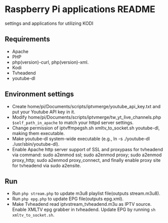 # Raspberry Pi applications README
settings and applications for utilizing KODI

## Requirements
* Apache
* PHP
* php(version)-curl, php(version)-xml.
* Kodi
* Tvheadend
* youtube-dl

## Environment settings
* Create home/pi/Documents/scripts/iptvmerge/youtube_api_key.txt and put your Youtube API key in it.
* Modify home/pi/Documents/scripts/iptvmerge/tw_yt_live_channels.php `$self_path_in_apache` to match your httpd server settings.
* Change permission of iptvffmpegsh.sh xmltv_to_socket.sh youtube-dl, making them executable.
* Make youtube-dl system-wide executable (e.g., ln -s ./youtube-dl ./usr/sbin/youtube-dl).
* Enable Apache http server support of SSL and proxypass for tvheadend via command: sudo a2enmod ssl; sudo a2enmod proxy; sudo a2enmod proxy_http; sudo a2enmod proxy_connect, and finally enable proxy site for tvheadend via sudo a2ensite.

## Run
* Run `php stream.php` to update m3u8 playlist file(outputs stream.m3u8).
* Run `php epg.php` to update EPG file(outputs epg.xml).
* Make Tvheadend read iptvstream_tvheadend.m3u as IPTV source. Enable XMLTV epg grabber in tvheadend. Update EPG by running `sh xmltv_to_socket.sh`.
